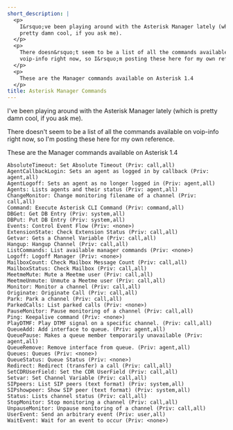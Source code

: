 ```yaml
---
short_description: |
  <p>
    I&rsquo;ve been playing around with the Asterisk Manager lately (which is
    pretty damn cool, if you ask me).
  </p>
  <p>
    There doesn&rsquo;t seem to be a list of all the commands available on
    voip-info right now, so I&rsquo;m posting these here for my own reference.
  </p>
  <p>
    These are the Manager commands available on Asterisk 1.4
  </p>
title: Asterisk Manager Commands
---
```


I've been playing around with the Asterisk Manager lately (which is pretty
damn cool, if you ask me).

There doesn't seem to be a list of all the commands available on voip-info
right now, so I'm posting these here for my own reference.

These are the Manager commands available on Asterisk 1.4

    AbsoluteTimeout: Set Absolute Timeout (Priv: call,all)
    AgentCallbackLogin: Sets an agent as logged in by callback (Priv: agent,all)
    AgentLogoff: Sets an agent as no longer logged in (Priv: agent,all)
    Agents: Lists agents and their status (Priv: agent,all)
    ChangeMonitor: Change monitoring filename of a channel (Priv: call,all)
    Command: Execute Asterisk CLI Command (Priv: command,all)
    DBGet: Get DB Entry (Priv: system,all)
    DBPut: Put DB Entry (Priv: system,all)
    Events: Control Event Flow (Priv: <none>)
    ExtensionState: Check Extension Status (Priv: call,all)
    Getvar: Gets a Channel Variable (Priv: call,all)
    Hangup: Hangup Channel (Priv: call,all)
    ListCommands: List available manager commands (Priv: <none>)
    Logoff: Logoff Manager (Priv: <none>)
    MailboxCount: Check Mailbox Message Count (Priv: call,all)
    MailboxStatus: Check Mailbox (Priv: call,all)
    MeetmeMute: Mute a Meetme user (Priv: call,all)
    MeetmeUnmute: Unmute a Meetme user (Priv: call,all)
    Monitor: Monitor a channel (Priv: call,all)
    Originate: Originate Call (Priv: call,all)
    Park: Park a channel (Priv: call,all)
    ParkedCalls: List parked calls (Priv: <none>)
    PauseMonitor: Pause monitoring of a channel (Priv: call,all)
    Ping: Keepalive command (Priv: <none>)
    PlayDTMF: Play DTMF signal on a specific channel. (Priv: call,all)
    QueueAdd: Add interface to queue. (Priv: agent,all)
    QueuePause: Makes a queue member temporarily unavailable (Priv: agent,all)
    QueueRemove: Remove interface from queue. (Priv: agent,all)
    Queues: Queues (Priv: <none>)
    QueueStatus: Queue Status (Priv: <none>)
    Redirect: Redirect (transfer) a call (Priv: call,all)
    SetCDRUserField: Set the CDR UserField (Priv: call,all)
    Setvar: Set Channel Variable (Priv: call,all)
    SIPpeers: List SIP peers (text format) (Priv: system,all)
    SIPshowpeer: Show SIP peer (text format) (Priv: system,all)
    Status: Lists channel status (Priv: call,all)
    StopMonitor: Stop monitoring a channel (Priv: call,all)
    UnpauseMonitor: Unpause monitoring of a channel (Priv: call,all)
    UserEvent: Send an arbitrary event (Priv: user,all)
    WaitEvent: Wait for an event to occur (Priv: <none>)
